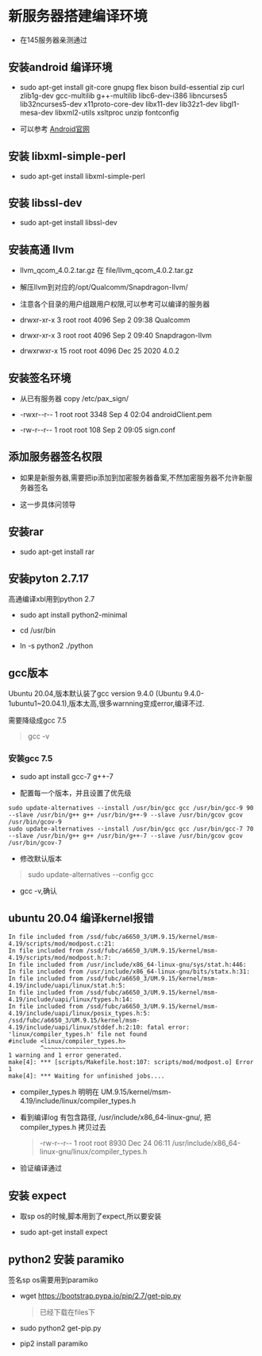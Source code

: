 # 新服务器搭建编译环境

* 在145服务器亲测通过

## 安装android 编译环境

* sudo apt-get install git-core gnupg flex bison build-essential zip curl zlib1g-dev gcc-multilib g++-multilib libc6-dev-i386 libncurses5 lib32ncurses5-dev x11proto-core-dev libx11-dev lib32z1-dev libgl1-mesa-dev libxml2-utils xsltproc unzip fontconfig

* 可以参考 [Android官网](https://source.android.com/docs/setup/build/initializing)

## 安装 libxml-simple-perl

* sudo apt-get install libxml-simple-perl

## 安装 libssl-dev

* sudo apt-get install libssl-dev

## 安装高通 llvm

* llvm_qcom_4.0.2.tar.gz 在 file/llvm_qcom_4.0.2.tar.gz

* 解压llvm到对应的/opt/Qualcomm/Snapdragon-llvm/

* 注意各个目录的用户组跟用户权限,可以参考可以编译的服务器

* drwxr-xr-x 3 root root 4096 Sep  2 09:38 Qualcomm

* drwxr-xr-x 3 root root 4096 Sep  2 09:40 Snapdragon-llvm

* drwxrwxr-x 15 root root 4096 Dec 25  2020 4.0.2

## 安装签名环境

* 从已有服务器 copy /etc/pax_sign/

* -rwxr--r-- 1 root root 3348 Sep  4 02:04 androidClient.pem

* -rw-r--r-- 1 root root  108 Sep  2 09:05 sign.conf 

## 添加服务器签名权限

* 如果是新服务器,需要把ip添加到加密服务器备案,不然加密服务器不允许新服务器签名

* 这一步具体问领导

## 安装rar

* sudo apt-get install rar

## 安装pyton 2.7.17

高通编译xbl用到python 2.7

* sudo apt install python2-minimal

* cd /usr/bin

* ln -s python2 ./python

## gcc版本

Ubuntu 20.04,版本默认装了gcc version 9.4.0 (Ubuntu 9.4.0-1ubuntu1~20.04.1),版本太高,很多warnning变成error,编译不过.

需要降级成gcc 7.5

> gcc -v

### 安装gcc 7.5

* sudo apt install gcc-7 g++-7

*  配置每一个版本，并且设置了优先级
```
sudo update-alternatives --install /usr/bin/gcc gcc /usr/bin/gcc-9 90 --slave /usr/bin/g++ g++ /usr/bin/g++-9 --slave /usr/bin/gcov gcov /usr/bin/gcov-9
sudo update-alternatives --install /usr/bin/gcc gcc /usr/bin/gcc-7 70 --slave /usr/bin/g++ g++ /usr/bin/g++-7 --slave /usr/bin/gcov gcov /usr/bin/gcov-7
```

* 修改默认版本

> sudo update-alternatives --config gcc

* gcc -v,确认

## ubuntu 20.04 编译kernel报错
```
In file included from /ssd/fubc/a6650_3/UM.9.15/kernel/msm-4.19/scripts/mod/modpost.c:21:
In file included from /ssd/fubc/a6650_3/UM.9.15/kernel/msm-4.19/scripts/mod/modpost.h:7:
In file included from /usr/include/x86_64-linux-gnu/sys/stat.h:446:
In file included from /usr/include/x86_64-linux-gnu/bits/statx.h:31:
In file included from /ssd/fubc/a6650_3/UM.9.15/kernel/msm-4.19/include/uapi/linux/stat.h:5:
In file included from /ssd/fubc/a6650_3/UM.9.15/kernel/msm-4.19/include/uapi/linux/types.h:14:
In file included from /ssd/fubc/a6650_3/UM.9.15/kernel/msm-4.19/include/uapi/linux/posix_types.h:5:
/ssd/fubc/a6650_3/UM.9.15/kernel/msm-4.19/include/uapi/linux/stddef.h:2:10: fatal error: 'linux/compiler_types.h' file not found
#include <linux/compiler_types.h>
         ^~~~~~~~~~~~~~~~~~~~~~~~
1 warning and 1 error generated.
make[4]: *** [scripts/Makefile.host:107: scripts/mod/modpost.o] Error 1
make[4]: *** Waiting for unfinished jobs....
```

* compiler_types.h 明明在 UM.9.15/kernel/msm-4.19/include/linux/compiler_types.h

* 看到编译log 有包含路径, /usr/include/x86_64-linux-gnu/, 把compiler_types.h 拷贝过去
    > -rw-r--r-- 1 root root 8930 Dec 24 06:11 /usr/include/x86_64-linux-gnu/linux/compiler_types.h

* 验证编译通过


## 安装 expect

* 取sp os的时候,脚本用到了expect,所以要安装

* sudo apt-get install expect

## python2 安装 paramiko

签名sp os需要用到paramiko

* wget https://bootstrap.pypa.io/pip/2.7/get-pip.py
    > 已经下载在files下

* sudo python2 get-pip.py

* pip2 install paramiko